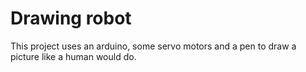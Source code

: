 Drawing robot
=============

This project uses an arduino, some servo motors and a pen to draw a picture like a human would do.
